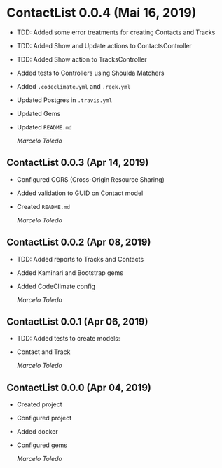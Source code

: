 # ContactList 0.0.4 (Mai 16, 2019)

* TDD: Added some error treatments for creating Contacts and Tracks
* TDD: Added Show and Update actions to ContactsController
* TDD: Added Show action to TracksController
* Added tests to Controllers using Shoulda Matchers
* Added `.codeclimate.yml` and `.reek.yml`
* Updated Postgres in `.travis.yml`
* Updated Gems
* Updated `README.md`

  *Marcelo Toledo*

## ContactList 0.0.3 (Apr 14, 2019)

* Configured CORS (Cross-Origin Resource Sharing)
* Added validation to GUID on Contact model
* Created `README.md`

  *Marcelo Toledo*

## ContactList 0.0.2 (Apr 08, 2019)

* TDD: Added reports to Tracks and Contacts
* Added Kaminari and Bootstrap gems
* Added CodeClimate config

  *Marcelo Toledo*

## ContactList 0.0.1 (Apr 06, 2019)

* TDD: Added tests to create models:
* Contact and Track

  *Marcelo Toledo*

## ContactList 0.0.0 (Apr 04, 2019)

* Created project
* Configured project
* Added docker
* Configured gems

  *Marcelo Toledo*
